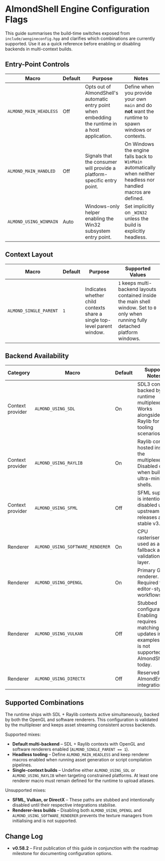 # AlmondShell Engine Configuration Flags

This guide summarises the build-time switches exposed from `include/aengineconfig.hpp` and clarifies which combinations are currently supported. Use it as a quick reference before enabling or disabling backends in multi-context builds.

## Entry-Point Controls

| Macro | Default | Purpose | Notes |
| --- | --- | --- | --- |
| `ALMOND_MAIN_HEADLESS` | Off | Opts out of AlmondShell's automatic entry point when embedding the runtime in a host application. | Define when you provide your own `main` and do **not** want the runtime to spawn windows or contexts. |
| `ALMOND_MAIN_HANDLED` | Off | Signals that the consumer will provide a platform-specific entry point. | On Windows the engine falls back to `WinMain` automatically when neither headless nor handled macros are defined. |
| `ALMOND_USING_WINMAIN` | Auto | Windows-only helper enabling the Win32 subsystem entry point. | Set implicitly on `_WIN32` unless the build is explicitly headless. |

## Context Layout

| Macro | Default | Purpose | Supported Values |
| --- | --- | --- | --- |
| `ALMOND_SINGLE_PARENT` | `1` | Indicates whether child contexts share a single top-level parent window. | `1` keeps multi-backend layouts contained inside the main shell window. Set to `0` only when running fully detached platform windows. |

## Backend Availability

| Category | Macro | Default | Support Notes |
| --- | --- | --- | --- |
| Context provider | `ALMOND_USING_SDL` | On | SDL3 context backed by the runtime multiplexer. Works alongside Raylib for tooling scenarios. |
| Context provider | `ALMOND_USING_RAYLIB` | On | Raylib context hosted inside the multiplexer. Disabled only when building ultra-minimal shells. |
| Context provider | `ALMOND_USING_SFML` | Off | SFML support is intentionally disabled until upstream releases a stable v3.0. |
| Renderer | `ALMOND_USING_SOFTWARE_RENDERER` | On | CPU rasteriser used as a fallback and validation layer. |
| Renderer | `ALMOND_USING_OPENGL` | On | Primary GPU renderer. Required for editor-style workflows. |
| Renderer | `ALMOND_USING_VULKAN` | Off | Stubbed configuration. Enabling requires matching updates in the examples and is not supported in AlmondShell today. |
| Renderer | `ALMOND_USING_DIRECTX` | Off | Reserved for AlmondEngine integration. |

## Supported Combinations

The runtime ships with SDL + Raylib contexts active simultaneously, backed by both the OpenGL and software renderers. This configuration is validated by the multiplexer and keeps asset streaming consistent across backends.

Supported mixes:

- **Default multi-backend** – SDL + Raylib contexts with OpenGL and software renderers enabled (`ALMOND_SINGLE_PARENT == 1`).
- **Headless tooling** – Define `ALMOND_MAIN_HEADLESS` and keep renderer macros enabled when running asset generation or script compilation pipelines.
- **Single-context builds** – Undefine either `ALMOND_USING_SDL` or `ALMOND_USING_RAYLIB` when targeting constrained platforms. At least one renderer macro must remain defined for the runtime to upload atlases.

Unsupported mixes:

- **SFML, Vulkan, or DirectX** – These paths are stubbed and intentionally disabled until their respective integrations stabilise.
- **Renderer-less builds** – Disabling both `ALMOND_USING_OPENGL` and `ALMOND_USING_SOFTWARE_RENDERER` prevents the texture managers from initialising and is not supported.

## Change Log

- **v0.58.2** – First publication of this guide in conjunction with the roadmap milestone for documenting configuration options.
